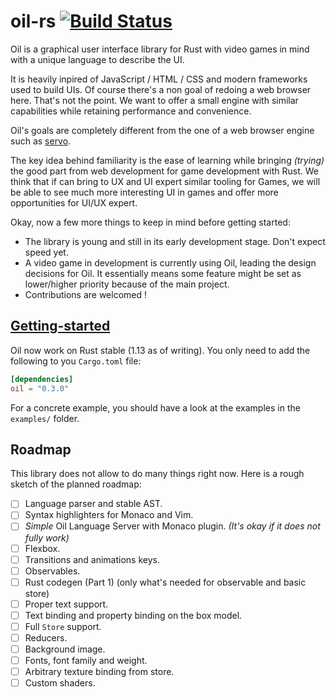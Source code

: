 # oil-rs [![Build Status](https://travis-ci.org/oil-lang/oil-rs.svg?branch=master)](https://travis-ci.org/oil-lang/oil-rs)

Oil is a graphical user interface library for Rust with video games in mind with
a unique language to describe the UI.

It is heavily inpired of JavaScript / HTML / CSS and modern frameworks used to
build UIs. Of course there's a non goal of redoing a web browser here.
That's not the point. We want to offer a small engine with similar capabilities
while retaining performance and convenience.

Oil's goals are completely different from the one of a web browser engine such as
[servo](https://github.com/servo/servo).

The key idea behind familiarity is the ease of learning while bringing *(trying)* the good part
from web development for game development with Rust. We think that if can bring
to UX and UI expert similar tooling for Games, we will be able to see much more
interesting UI in games and offer more opportunities for UI/UX expert.

Okay, now a few more things to keep in mind before getting started:

* The library is young and still in its early development stage. Don't expect speed yet.
* A video game in development is currently using Oil, leading the design decisions for Oil.
  It essentially means some feature might be set as lower/higher priority because of the main project.
* Contributions are welcomed !

## [Getting-started](http://oil-lang.github.io/#getting-started)

Oil now work on Rust stable (1.13 as of writing). You only need to add the following
to you `Cargo.toml` file:

```toml
[dependencies]
oil = "0.3.0"
```

For a concrete example, you should have a look at the examples in the `examples/` folder.

## Roadmap

This library does not allow to do many things right now. Here is a rough sketch
of the planned roadmap:

  * [ ] Language parser and stable AST.
  * [ ] Syntax highlighters for Monaco and Vim.
  * [ ] *Simple* Oil Language Server with Monaco plugin. *(It's okay if it does not fully work)*
  * [ ] Flexbox.
  * [ ] Transitions and animations keys.
  * [ ] Observables.
  * [ ] Rust codegen (Part 1) (only what's needed for observable and basic store)
  * [ ] Proper text support.
  * [ ] Text binding and property binding on the box model.
  * [ ] Full `Store` support.
  * [ ] Reducers.
  * [ ] Background image.
  * [ ] Fonts, font family and weight.
  * [ ] Arbitrary texture binding from store.
  * [ ] Custom shaders.
